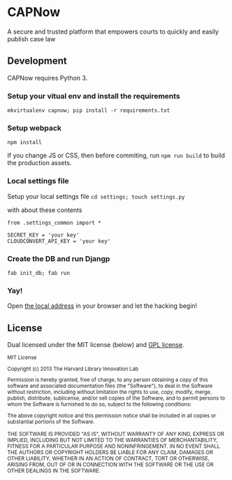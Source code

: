 # CAPNow

A secure and trusted platform that empowers courts to quickly and easily publish case law


## Development

CAPNow requires Python 3.

### Setup your vitual env and install the requirements
`mkvirtualenv capnow; pip install -r requirements.txt`

### Setup webpack
`npm install`

If you change JS or CSS, then before commiting, run `npm run build` to build the production assets.

### Local settings file
Setup your local settings file
`cd settings; touch settings.py`

with about these contents
```
from .settings_common import *

SECRET_KEY = 'your key'
CLOUDCONVERT_API_KEY = 'your key'
```

### Create the DB and run Djangp
`fab init_db; fab run`

### Yay!
Open [the local address](http://localhost:9001/) in your browser and let the hacking begin!


## License

Dual licensed under the MIT license (below) and [GPL license](http://www.gnu.org/licenses/gpl-3.0.html).

<small>
MIT License

Copyright (c) 2013 The Harvard Library Innovation Lab

Permission is hereby granted, free of charge, to any person obtaining a copy of this software and associated documentation files (the "Software"), to deal in the Software without restriction, including without limitation the rights to use, copy, modify, merge, publish, distribute, sublicense, and/or sell copies of the Software, and to permit persons to whom the Software is furnished to do so, subject to the following conditions:

The above copyright notice and this permission notice shall be included in all copies or substantial portions of the Software.

THE SOFTWARE IS PROVIDED "AS IS", WITHOUT WARRANTY OF ANY KIND, EXPRESS OR IMPLIED, INCLUDING BUT NOT LIMITED TO THE WARRANTIES OF MERCHANTABILITY, FITNESS FOR A PARTICULAR PURPOSE AND NONINFRINGEMENT. IN NO EVENT SHALL THE AUTHORS OR COPYRIGHT HOLDERS BE LIABLE FOR ANY CLAIM, DAMAGES OR OTHER LIABILITY, WHETHER IN AN ACTION OF CONTRACT, TORT OR OTHERWISE, ARISING FROM, OUT OF OR IN CONNECTION WITH THE SOFTWARE OR THE USE OR OTHER DEALINGS IN THE SOFTWARE.
</small>